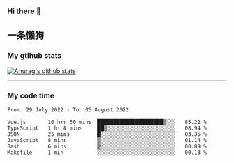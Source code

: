 ### Hi there 👋

## 一条懒狗
<!--
**kiss-me-quickly/kiss-me-quickly** is a ✨ _special_ ✨ repository because its `README.md` (this file) appears on your GitHub profile.

Here are some ideas to get you started:

- 🔭 I’m currently working on ...
- 🌱 I’m currently learning ...
- 👯 I’m looking to collaborate on ...
- 🤔 I’m looking for help with ...
- 💬 Ask me about ...
- 📫 How to reach me: ...
- 😄 Pronouns: ...
- ⚡ Fun fact: ...
-->


### My gtihub stats

[![Anurag's github stats](https://github-readme-stats.vercel.app/api?username=kiss-me-quickly)](https://github.com/anuraghazra/github-readme-stats)

***

### My code time

<!--START_SECTION:waka-->

```text
From: 29 July 2022 - To: 05 August 2022

Vue.js       10 hrs 50 mins  █████████████████████▒░░░   85.22 %
TypeScript   1 hr 8 mins     ██▒░░░░░░░░░░░░░░░░░░░░░░   08.94 %
JSON         25 mins         █░░░░░░░░░░░░░░░░░░░░░░░░   03.35 %
JavaScript   8 mins          ▒░░░░░░░░░░░░░░░░░░░░░░░░   01.14 %
Bash         6 mins          ▒░░░░░░░░░░░░░░░░░░░░░░░░   00.89 %
Makefile     1 min           ░░░░░░░░░░░░░░░░░░░░░░░░░   00.13 %
```

<!--END_SECTION:waka-->
